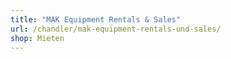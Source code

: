 ```yaml
---
title: "MAK Equipment Rentals & Sales"
url: /chandler/mak-equipment-rentals-und-sales/
shop: Mieten
---
```

